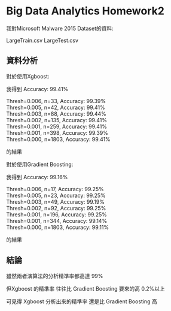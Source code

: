 # Big Data Analytics Homework2



我對Microsoft Malware 2015 Dataset的資料:

LargeTrain.csv
LargeTest.csv

## 資料分析

對於使用Xgboost:

我得到 Accuracy: 99.41%

Thresh=0.006, n=33, Accuracy: 99.39% <br/>
Thresh=0.005, n=42, Accuracy: 99.41% <br/>
Thresh=0.003, n=88, Accuracy: 99.44% <br/>
Thresh=0.002, n=135, Accuracy: 99.41% <br/>
Thresh=0.001, n=259, Accuracy: 99.41% <br/>
Thresh=0.001, n=398, Accuracy: 99.39% <br/>
Thresh=0.000, n=1803, Accuracy: 99.41% <br/>

的結果

對於使用Gradient Boosting:

我得到 Accuracy: 99.16%

Thresh=0.006, n=17, Accuracy: 99.25% <br/>
Thresh=0.005, n=23, Accuracy: 99.25% <br/>
Thresh=0.003, n=49, Accuracy: 99.19% <br/>
Thresh=0.002, n=92, Accuracy: 99.25% <br/>
Thresh=0.001, n=196, Accuracy: 99.25% <br/>
Thresh=0.001, n=344, Accuracy: 99.14% <br/>
Thresh=0.000, n=1803, Accuracy: 99.11% <br/>

的結果

##  結論

雖然兩者演算法的分析精準率都高達 99%

但Xgboost 的精準率 往往比 Gradient Boosting 要來的高 0.2%以上

可見得 Xgboost 分析出來的精準率 還是比 Gradient Boosting 高
